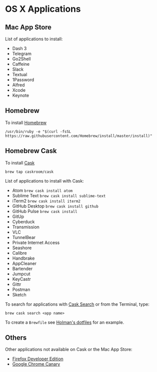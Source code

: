 # OS X Applications

## Mac App Store

List of applications to install:

- Dash 3
- Telegram
- Go2Shell
- Caffeine
- Slack
- Textual
- 1Password
- Alfred
- Xcode
- Keynote

## Homebrew 

To install [Homebrew](http://brew.sh/)

```
/usr/bin/ruby -e "$(curl -fsSL https://raw.githubusercontent.com/Homebrew/install/master/install)"
```

## Homebrew Cask

To install [Cask](http://caskroom.io/)

```
brew tap caskroom/cask
```

List of applications to install with Cask:

- Atom `brew cask install atom`
- Sublime Text `brew cask install sublime-text`
- iTerm2 `brew cask install iterm2`
- GitHub Desktop `brew cask install github`
- GitHub Pulse `brew cask install `
- GitUp
- Cyberduck
- Transmission
- VLC
- TunnelBear
- Private Internet Access
- Seashore
- Calibre
- Handbrake
- AppCleaner
- Bartender
- Jumpcut
- KeyCastr
- Gittr
- Postman
- Sketch

To search for applications with [Cask Search](http://caskroom.io/search) or from the Terminal, type: 

```
brew cask search <app name>
```

To create a `Brewfile` see [Holman's dotfiles](https://github.com/holman/dotfiles/blob/master/Brewfile) for an example.

## Others

Other applications not available on Cask or the Mac App Store:

- [Firefox Developer Edition](https://www.mozilla.org/en-US/firefox/developer/)
- [Google Chrome Canary](https://www.google.com/chrome/browser/canary.html)
